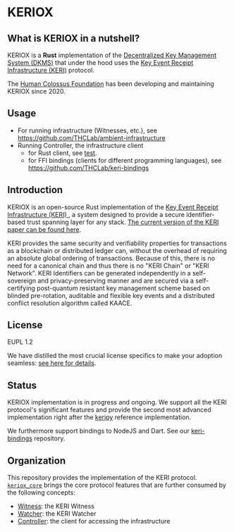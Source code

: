 # KERIOX

## What is KERIOX in a nutshell?

KERIOX is a **Rust** implementation of the [Decentralized Key Management System (DKMS)](https://dkms.colossi.network/) that under the hood uses the [Key Event Receipt Infrastructure (KERI)](https://trustoverip.github.io/tswg-keri-specification/) protocol. 

The [Human Colossus Foundation](https://humancolossus.foundation/) has been developing and maintaining KERIOX since 2020.

## Usage

- For running infrastructure (Witnesses, etc.), see https://github.com/THCLab/ambient-infrastructure
- Running Controller, the infrastructure client
  - for Rust client, see [test](https://github.com/THCLab/keriox/blob/master/keriox_tests/tests/indirect_mode_signing.rs).
  - for FFI bindings (clients for different programming languages), see https://github.com/THCLab/keri-bindings

## Introduction

KERIOX is an open-source Rust implementation of the [ Key Event Receipt Infrastructure (KERI) ](https://weboftrust.github.io/ietf-keri/draft-ssmith-keri.html), a system designed to provide a secure identifier-based trust spanning layer for any stack. [The current version of the KERI paper can be found here](https://github.com/SmithSamuelM/Papers/blob/master/whitepapers/KERI_WP_2.x.web.pdf).

KERI provides the same security and verifiability properties for transactions as a blockchain or distributed ledger can, without the overhead of requiring an absolute global ordering of transactions. Because of this, there is no need for a canonical chain and thus there is no "KERI Chain" or "KERI Network". KERI Identifiers can be generated independently in a self-sovereign and privacy-preserving manner and are secured via a self-certifying post-quantum resistant key management scheme based on blinded pre-rotation, auditable and flexible key events and a distributed conflict resolution algorithm called KAACE.

## License

EUPL 1.2

We have distilled the most crucial license specifics to make your adoption seamless: [see here for details](https://github.com/THCLab/licensing).

## Status

KERIOX implementation is in progress and ongoing. We support all the KERI protocol's significant features and provide the second most advanced implementation right after the [keripy](https://github.com/weboftrust/keripy) reference implementation.

We furthermore support bindings to NodeJS and Dart. See our [keri-bindings](https://github.com/THCLab/keri-bindings) repository.

## Organization

This repository provides the implementation of the KERI protocol. [`keriox_core`](https://github.com/THCLab/keriox/tree/master/keriox_core) brings the core protocol features that are further consumed by the following concepts:

- [Witness](./components/witness): the KERI Witness
- [Watcher](./components/watcher): the KERI Watcher
- [Controller](./components/controller): the client for accessing the infrastructure
